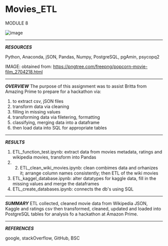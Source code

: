 # Movies_ETL

MODULE 8

![image](https://user-images.githubusercontent.com/90135381/158722665-eb2e3b03-0a74-4629-b547-44f6b8eb2c6e.jpeg)


________________
***RESOURCES***

Python, Anaconda, jSON, Pandas, Numpy, PostgreSQL, pgAmin, psycopq2

IMAGE: obtained from: https://pngtree.com/freepng/popcorn-movie-film_2704218.html

______________
***OVERVIEW***
The purpose of this assignment was to assist Britta from Amazing Prime to prepare for a hackathon via:
1. to extract csv, jSON files 
2. transform data via cleaning 
3. filling in missing values 
4. transforming data via filetering, formatting
5. classifying, merging data into a dataframe
6. then load data into SQL for appropriate tables

_____________
***RESULTS***
1. ETL_function_test.ipynb: extract data from movies metadata, ratings and wikipedia movies, transform into Pandas
2. 2. ETL_clean_wiki_movies.ipynb: clean combimes data and orhanizes it; arrange column names consistently; then ETL of the wiki movies
3. ETL_kaggel_database.ipynb: alter datatypes for kaggle data, fill in the missing values and merge the dataframes
4. ETL_create_databases.ipynb: connects the db's using SQL

______________
***SUMMARY***
ETL collected, cleaned movie data from Wikipedia JSON, Kaggle and ratings csv then transformed, cleaned, updated and loaded into PostgreSQL tables for analysis fo a hackathon at Amazon Prime.

________________
***REFERENCES*** 

google, stackOverflow, GitHub, BSC
